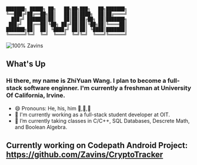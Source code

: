 ```
███████╗ █████╗ ██╗   ██╗██╗███╗   ██╗███████╗  
╚══███╔╝██╔══██╗██║   ██║██║████╗  ██║██╔════╝  
  ███╔╝ ███████║██║   ██║██║██╔██╗ ██║███████╗  
 ███╔╝  ██╔══██║╚██╗ ██╔╝██║██║╚██╗██║╚════██║  
███████╗██║  ██║ ╚████╔╝ ██║██║ ╚████║███████║  
╚══════╝╚═╝  ╚═╝  ╚═══╝  ╚═╝╚═╝  ╚═══╝╚══════╝
```

![100% Zavins](https://avatars.githubusercontent.com/u/59272111?v=4 "100% Zavins")
## What's Up ##  
### Hi there, my name is ZhiYuan Wang. I plan to become a full-stack software enginner. I'm currently a freshman at University Of California, Irvine. ###

- 😄 Pronouns: He, his, him 👦,👨,👴
- 💼 I'm currently working as a full-stack student developer at OIT.
- 🌱 I’m currently taking classes in C/C++, SQL Databases, Descrete Math, and Boolean Algebra.

## Currently working on Codepath Android Project: https://github.com/Zavins/CryptoTracker ##
